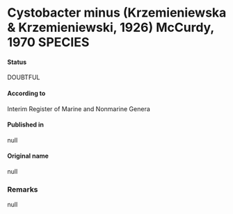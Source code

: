 # Cystobacter minus (Krzemieniewska & Krzemieniewski, 1926) McCurdy, 1970 SPECIES

#### Status
DOUBTFUL

#### According to
Interim Register of Marine and Nonmarine Genera

#### Published in
null

#### Original name
null

### Remarks
null